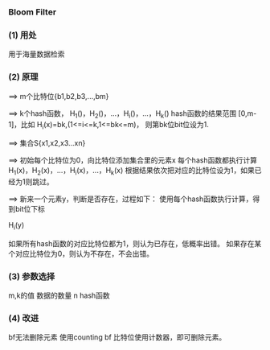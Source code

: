 ### **Bloom Filter**



### (1) 用处

用于海量数据检索 



### (2) 原理

==> m个比特位{b1,b2,b3,...,bm} 

==> k个hash函数， 
H<sub>1</sub>()，H<sub>2</sub>()，...，H<sub>i</sub>()，...，H<sub>k</sub>() 
hash函数的结果范围 [0,m-1]，比如 
H<sub>i</sub>(x)=bk,(1<=i<=k,1<=bk<=m)，
则第bk位bit位设为1.

==> 集合S{x1,x2,x3...xn} 

==> 初始每个比特位为0，向比特位添加集合里的元素x
每个hash函数都执行计算 
H<sub>1</sub>(x)，H<sub>2</sub>(x)，...，H<sub>i</sub>(x)，...，H<sub>k</sub>(x) 
根据结果依次把对应的比特位设为1，如果已经为1则跳过。

==> 新来一个元素y，判断是否存在，过程如下： 
使用每个hash函数执行计算，得到bit位下标 

H<sub>i</sub>(y)

如果所有hash函数的对应比特位都为1，则认为已存在，低概率出错。 
如果存在某个对应比特位为0，则认为不存在，不会出错。



### (3) 参数选择

m,k的值
数据的数量 n
hash函数



### (4) 改进

bf无法删除元素
使用counting bf
比特位使用计数器，即可删除元素。

